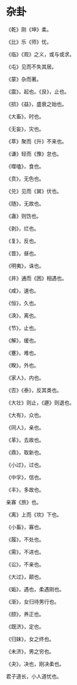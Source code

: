 # 杂卦

《乾》刚《坤》柔。

《比》乐《师》忧。

《临》《观》之义，或与或求。

《屯》见而不失其居。

《蒙》杂而著。

《震》，起也。《艮》，止也。

《损》《益》，盛衰之始也。

《大畜》，时也。

《无妄》，灾也。

《萃》聚而《升》不来也。

《谦》轻而《豫》怠也。

《噬嗑》，食也。

《贲》，无色也。

《兑》见而《巽》伏也。

《随》，无故也。

《蛊》则饬也。

《剥》，烂也。

《复》，反也。

《晋》，昼也。

《明夷》，诛也。

《井》通而《困》相遇也。

《咸》，速也。

《恒》，久也。

《涣》，离也。

《节》，止也。

《解》，缓也。

《蹇》，难也。

《睽》，外也。

《家人》，内也。

《否》《泰》，反其类也。

《大壮》则止，《遯》则退也。

《大有》，众也。

《同人》，亲也。

《革》，去故也。

《鼎》，取新也。

《小过》，过也。

《中孚》，信也。

《丰》，多故也。

亲寡《旅》也。

《离》上而《坎》下也。

《小畜》，寡也。

《履》，不处也。

《需》，不进也。

《讼》，不亲也。

《大过》，颠也。

《姤》，遇也，柔遇刚也。

《渐》，女归待男行也。

《颐》，养正也。

《既济》，定也。

《归妹》，女之终也。

《未济》，男之穷也。

《夬》，决也，刚决柔也。

君子道长，小人道忧也。
